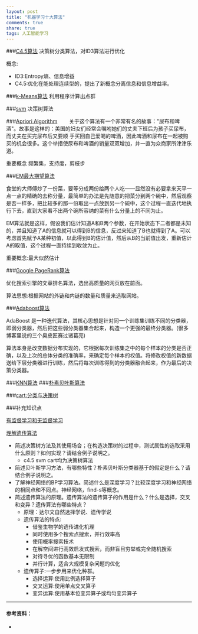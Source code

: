 ```yaml
---
layout: post
title: "机器学习十大算法"
comments: true
share: true
tags: 人工智能学习
---
```


###[C4.5算法](http://blog.csdn.net/hwwn2009/article/details/38510137)
决策树分类算法，对ID3算法进行优化

概念:
  
- ID3:Entropy熵、信息增益
- C4.5:优化在能处理连续型的，提出了新概念分离信息和信息增益率。

###[k-Means算法](http://coolshell.cn/articles/7779.html)
利用程序计算出点群

###[svm](http://www.cnblogs.com/LeftNotEasy/archive/2011/05/02/basic-of-svm.html)
决策树算法

###[Apriori Algorithm](http://www.cnblogs.com/gaizai/archive/2010/03/31/1701573.html)
　　关于这个算法有一个非常有名的故事："尿布和啤酒"。故事是这样的：美国的妇女们经常会嘱咐她们的丈夫下班后为孩子买尿布，而丈夫在买完尿布后又要顺 手买回自己爱喝的啤酒，因此啤酒和尿布在一起被购买的机会很多。这个举措使尿布和啤酒的销量双双增加，并一直为众商家所津津乐道。

重要概念
频繁集，支持度，剪枝步

###[EM最大期望算法](http://www.36dsj.com/archives/20947)

食堂的大师傅炒了一份菜，要等分成两份给两个人吃——显然没有必要拿来天平一点一点的精确的去称分量，最简单的办法是先随意的把菜分到两个碗中，然后观察是否一样多，把比较多的那一份取出一点放到另一个碗中，这个过程一直迭代地执行下去，直到大家看不出两个碗所容纳的菜有什么分量上的不同为止。

EM算法就是这样，假设我们估计知道A和B两个参数，在开始状态下二者都是未知的，并且知道了A的信息就可以得到B的信息，反过来知道了B也就得到了A。可以考虑首先赋予A某种初值，以此得到B的估计值，然后从B的当前值出发，重新估计A的取值，这个过程一直持续到收敛为止。

重要概念:最大似然估计

###[Google PageRank算法](http://blog.codinglabs.org/articles/intro-to-pagerank.html)

优化搜索引擎的文章排名算法，选出高质量的网页放在前面。

算法思想:根据网站的外链和内链的数量和质量来选取网站。

###[Adaboost算法](http://blog.csdn.net/haidao2009/article/details/7514787)

  AdaBoost 是一种迭代算法，其核心思想是针对同一个训练集训练不同的分类器，即弱分类器，然后把这些弱分类器集合起来，构造一个更强的最终分类器。(很多博客里说的三个臭皮匠赛过诸葛亮)

  算法本身是改变数据分布实现的，它根据每次训练集之中的每个样本的分类是否正确，以及上次的总体分类的准确率，来确定每个样本的权值。将修改权值的新数据送给下层分类器进行训练，然后将每次训练得到的分类器融合起来，作为最后的决策分类器。

###[KNN算法](http://coolshell.cn/articles/8052.html)
###[朴素贝叶斯算法](http://www.ruanyifeng.com/blog/2013/12/naive_bayes_classifier.html)

###[cart:分类与决策树](http://jasonding1354.github.io/2015/07/22/Machine%20Learning/%E3%80%90%E6%9C%BA%E5%99%A8%E5%AD%A6%E4%B9%A0%E5%9F%BA%E7%A1%80%E3%80%91%E5%86%B3%E7%AD%96%E6%A0%91%E7%AE%97%E6%B3%95/)

###补充知识点

 [有监督学习和无监督学习](https://www.zhihu.com/question/23194489)
 
 [理解遗传算法](http://blog.csdn.net/b2b160/article/details/4680853/)
 
- 简述决策树方法及其使用场合；在构造决策树的过程中，测试属性的选取采用什么原则？如何实现？请结合例子说明之。
   - c4.5 svm cart均为决策树算法- 简述贝叶斯学习方法，有哪些特性？朴素贝叶斯分类器基于的假定是什么？请结合例子说明之。- 了解神经网络的BP学习算法。简述什么是深度学习？比较深度学习和神经网络的相同点和不同点。神经网络，find-s等概念。- 简述遗传算法的原理。遗传算法的遗传算子的作用是什么？什么是选择，交叉和变异？遗传算法有哪些特点？
  - 原理：达尔文自然选择学说、遗传学说
  - 遗传算法的特点:
      - 借鉴生物学的遗传进化机理
      - 同时使用多个搜索点搜索，并行效率高
      - 使用概率搜索技术
      - 在解空间进行高效启发式搜索，而非盲目穷举或完全随机搜索
      - 对待寻优的函数基本无限制
      - 并行计算，适合大规模复杂问题的优化
  - 遗传算子:一步步用来优化种群。
      - 选择运算:使用比例选择算子
      - 交叉运算:使用单点交叉算子
      - 变异运算:使用基本位变异算子或均匀变异算子

---
####  参考资料：  ####
- 
